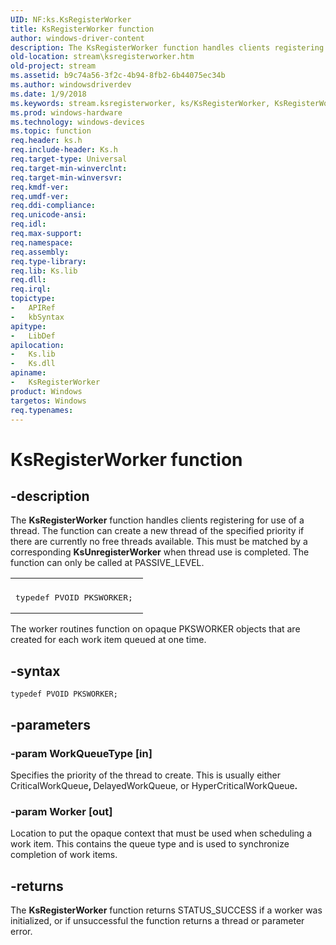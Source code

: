 ```yaml
---
UID: NF:ks.KsRegisterWorker
title: KsRegisterWorker function
author: windows-driver-content
description: The KsRegisterWorker function handles clients registering for use of a thread.
old-location: stream\ksregisterworker.htm
old-project: stream
ms.assetid: b9c74a56-3f2c-4b94-8fb2-6b44075ec34b
ms.author: windowsdriverdev
ms.date: 1/9/2018
ms.keywords: stream.ksregisterworker, ks/KsRegisterWorker, KsRegisterWorker function [Streaming Media Devices], KsRegisterWorker, ksfunc_c2cb48b6-6268-4d53-a81b-07c1984f80aa.xml
ms.prod: windows-hardware
ms.technology: windows-devices
ms.topic: function
req.header: ks.h
req.include-header: Ks.h
req.target-type: Universal
req.target-min-winverclnt: 
req.target-min-winversvr: 
req.kmdf-ver: 
req.umdf-ver: 
req.ddi-compliance: 
req.unicode-ansi: 
req.idl: 
req.max-support: 
req.namespace: 
req.assembly: 
req.type-library: 
req.lib: Ks.lib
req.dll: 
req.irql: 
topictype:
-	APIRef
-	kbSyntax
apitype:
-	LibDef
apilocation:
-	Ks.lib
-	Ks.dll
apiname:
-	KsRegisterWorker
product: Windows
targetos: Windows
req.typenames: 
---
```


# KsRegisterWorker function


## -description


The <b>KsRegisterWorker</b> function handles clients registering for use of a thread. The function can create a new thread of the specified priority if there are currently no free threads available. This must be matched by a corresponding <b>KsUnregisterWorker</b> when thread use is completed. The function can only be called at PASSIVE_LEVEL.
<div class="code"><span codelanguage=""><table>
<tr>
<th></th>
</tr>
<tr>
<td>
<pre>typedef PVOID PKSWORKER; </pre>
</td>
</tr>
</table></span></div>The worker routines function on opaque PKSWORKER objects that are created for each work item queued at one time.


## -syntax


````
typedef PVOID PKSWORKER; 
````


## -parameters




### -param WorkQueueType [in]

Specifies the priority of the thread to create. This is usually either CriticalWorkQueue<b>, </b>DelayedWorkQueue, or HyperCriticalWorkQueue<b>.</b>


### -param Worker [out]

Location to put the opaque context that must be used when scheduling a work item. This contains the queue type and is used to synchronize completion of work items.


## -returns



The <b>KsRegisterWorker</b> function returns STATUS_SUCCESS if a worker was initialized, or if unsuccessful the function returns a thread or parameter error.



